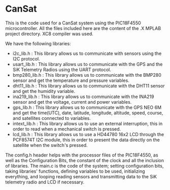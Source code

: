 # CanSat
This is the code used for a CanSat system using the PIC18F4550 microcontroller.
All the files included here are the content of the .X MPLAB project directory. XC8 compiler was used.

We have the following libraries:
- i2c_lib.h : This library allows us to communicate with sensors using the I2C protocol.
- usart_lib.h : This library allows us to communicate with the GPS and the SiK Telemetry Radios using the UART protocol.
- bmp280_lib.h : This library allows us to communicate with the BMP280 sensor and get the temperature and pressure variables.
- dht11_lib.h : This library allows us to communicate with the DHT11 sensor and get the humidity variable.
- ina219_lib.h : This library allows us to communicate with the INA219 sensor and get the voltage, current and power variables.
- gps_lib.h : This library allows us to communicate with the GPS NEO 6M and get the time(UTC), date, latitude, longitude, altitude, speed, course, and satellites connected to variables.
- intext_lib.h : This library allows us to use an external interruption, this in order to read when a mechanical switch is pressed.
- lcd_lib.h : This library allows us to use a HD44780 16x2 LCD through the PCF8574T I2C module, this in order to present the data directly on the satellite when the switch's pressed.

The config.h header helps with the processor files of the PIC18F4550, as well as the Configuration Bits, the constant of the clock and all the inclusion of libraries.
The main.c is the code of the system; setting configuration bits, taking libraries' functions, defining variables to be used, initializing everything, and looping reading sensors and transmitting data to the SiK telemetry radio and LCD if necessary.
